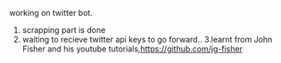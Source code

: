 working on twitter bot.
1. scrapping part is done
2. waiting to recieve twitter api keys to go forward..
3.learnt from John Fisher and his youtube tutorials,https://github.com/jg-fisher